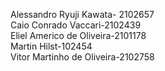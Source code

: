 Alessandro Ryuji Kawata- 2102657<br>
Caio Conrado Vaccari-2102439<br>
Eliel Americo de Oliveira-2101178<br>
Martin Hilst-102454<br>
Vitor Martinho de Oliveira-2102758<br>
